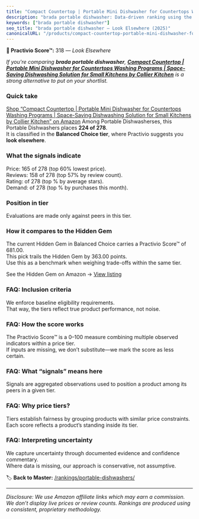 ```yaml
---
title: "Compact Countertop | Portable Mini Dishwasher for Countertops Washing Programs | Space-Saving Dishwashing Solution for Small Kitchens by Collier Kitchen"
description: "brada portable dishwasher: Data-driven ranking using the Practivio Score™. Positioned by quality, value, demand, findability, momentum."
keywords: ["brada portable dishwasher"]
seo_title: "brada portable dishwasher — Look Elsewhere (2025)"
canonicalURL: "/products/compact-countertop-portable-mini-dishwasher-for-countertops-washing-programs-space-saving-dishwashing-solution-for-small-kitchens-by-collier-kitchen-B0FGG7Q19X/"
---
```


**🚫 Practivio Score™:** 318 — _Look Elsewhere_


*If you're comparing **brada portable dishwasher**, **[Compact Countertop | Portable Mini Dishwasher for Countertops Washing Programs | Space-Saving Dishwashing Solution for Small Kitchens by Collier Kitchen](https://www.amazon.com/dp/B0FGG7Q19X?tag=practivio-20)** is a strong alternative to put on your shortlist.*
### Quick take
[Shop “Compact Countertop | Portable Mini Dishwasher for Countertops Washing Programs | Space-Saving Dishwashing Solution for Small Kitchens by Collier Kitchen” on Amazon](https://www.amazon.com/dp/B0FGG7Q19X?tag=practivio-20)
Among Portable Dishwasherses, this Portable Dishwashers places **224 of 278**.  
It is classified in the **Balanced Choice tier**, where Practivio suggests you **look elsewhere**.

### What the signals indicate
Price: 165 of 278 (top 60% lowest price).  
Reviews: 158 of 278 (top 57% by review count).  
Rating:  of 278 (top % by average stars).  
Demand:  of 278 (top % by purchases this month).

### Position in tier
Evaluations are made only against peers in this tier.

### How it compares to the Hidden Gem
The current Hidden Gem in Balanced Choice carries a Practivio Score™ of 681.00.  
This pick trails the Hidden Gem by 363.00 points.  
Use this as a benchmark when weighing trade-offs within the same tier.  

See the Hidden Gem on Amazon → [View listing](https://www.amazon.com/dp/B0B9GJFNLX?tag=practivio-20)

### FAQ: Inclusion criteria
We enforce baseline eligibility requirements.  
That way, the tiers reflect true product performance, not noise.

### FAQ: How the score works
The Practivio Score™ is a 0–100 measure combining multiple observed indicators within a price tier.  
If inputs are missing, we don’t substitute—we mark the score as less certain.

### FAQ: What “signals” means here
Signals are aggregated observations used to position a product among its peers in a given tier.

### FAQ: Why price tiers?
Tiers establish fairness by grouping products with similar price constraints.  
Each score reflects a product’s standing inside its tier.

### FAQ: Interpreting uncertainty
We capture uncertainty through documented evidence and confidence commentary.  
Where data is missing, our approach is conservative, not assumptive.


🏷️ **Back to Master:** [/rankings/portable-dishwashers/](/rankings/portable-dishwashers/)

---
_Disclosure: We use Amazon affiliate links which may earn a commission. We don’t display live prices or review counts. Rankings are produced using a consistent, proprietary methodology._
